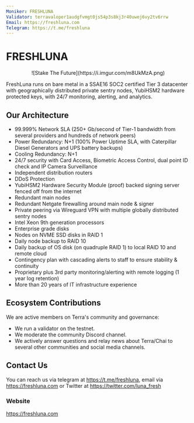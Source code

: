 ```yaml
---
Moniker: FRESHLUNA
Validator: terravaloper1audgfvmgt0js54p3s8kj3r40uwej6vy2tv6rrw
Email: https://freshluna.com
Telegram: https://t.me/freshluna
---
```


# FRESHLUNA
<p align="center">![Stake The Future](https://i.imgur.com/m8UkMzA.png)</p>

FreshLuna runs on bare metal in a SSAE16 SOC2 certified Tier 3 datacenter with geographically distributed private sentry nodes, YubiHSM2 hardware protected keys, with 24/7 monitoring, alerting, and analytics.

## Our Architecture

- 99.999% Network SLA (250+ Gb/second of Tier-1 bandwidth from several providers and hundreds of network peers)
- Power Redundancy: N+1 (100% Power Uptime SLA, with Caterpillar Diesel Generators and UPS battery backups)
- Cooling Redundancy: N+1
- 24/7 security with Card Access, Biometric Access Control, dual point ID check and IP Camera Surveillance
- Independent distribution routers
- DDoS Protection 
- YubiHSM2 Hardware Security Module (proof) backed signing server fenced off from the internet
- Redundant main nodes
- Redundant Netgate firewalling around main node & signer
- Private peering via Wireguard VPN with multiple globally distributed sentry nodes
- Intel Xeon 9th generation processors
- Enterprise grade disks
- Nodes on NVME SSD disks in RAID 1
- Daily node backup to RAID 10
- Daily backup of OS disk (on quadruple RAID 1) to local RAID 10 and remote cloud
- Contingency plan with cascading alerts to staff to ensure stability & continuity
- Proprietary plus 3rd party monitoring/alerting with remote logging (1 year log retention)
- More than 20 years of IT infrastructure experience

## Ecosystem Contributions

We are active members on Terra's community and governance:

- We run a validator on the testnet.
- We moderate the community Discord channel.
- We actively answer questions and relay news about Terra/Chai to several other communities and social media channels.

## Contact Us

You can reach us via telegram at https://t.me/freshluna, email via https://freshluna.com or Twitter at https://twitter.com/luna_fresh

### Website

https://freshluna.com

